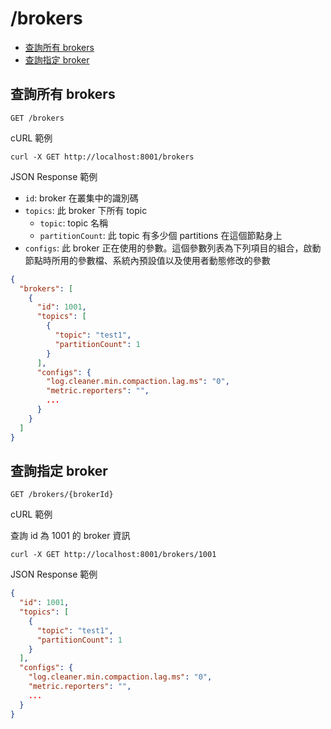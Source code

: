 /brokers
===

- [查詢所有 brokers](#查詢所有-brokers)
- [查詢指定 broker](#查詢指定-broker)

## 查詢所有 brokers
```shell
GET /brokers
```

cURL 範例
```shell
curl -X GET http://localhost:8001/brokers
```

JSON Response 範例
- `id`: broker 在叢集中的識別碼
- `topics`: 此 broker 下所有 topic
  - `topic`: topic 名稱
  - `partitionCount`: 此 topic 有多少個 partitions 在這個節點身上
- `configs`: 此 broker 正在使用的參數。這個參數列表為下列項目的組合，啟動節點時所用的參數檔、系統內預設值以及使用者動態修改的參數
```json
{
  "brokers": [
    {
      "id": 1001,
      "topics": [
        {
          "topic": "test1",
          "partitionCount": 1
        }
      ],
      "configs": {
        "log.cleaner.min.compaction.lag.ms": "0",
        "metric.reporters": "",
        ...
      }
    }
  ]
}
```

## 查詢指定 broker
```shell
GET /brokers/{brokerId}
```

cURL 範例

查詢 id 為 1001 的 broker 資訊
```shell
curl -X GET http://localhost:8001/brokers/1001
```

JSON Response 範例
```json
{
  "id": 1001,
  "topics": [
    {
      "topic": "test1",
      "partitionCount": 1
    }
  ],
  "configs": {
    "log.cleaner.min.compaction.lag.ms": "0",
    "metric.reporters": "",
    ...
  }
}
```
